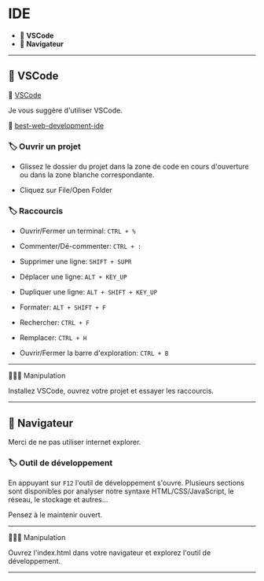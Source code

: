 # IDE

*  🔖 **VSCode**
*  🔖 **Navigateur**
___

## 📑 VSCode

🔗 [VSCode](https://code.visualstudio.com/download)

Je vous suggère d'utiliser VSCode.

🔗 [best-web-development-ide](https://www.decipherzone.com/blog-detail/best-web-development-ide)

### 🏷️ **Ouvrir un projet**

* Glissez le dossier du projet dans la zone de code en cours d'ouverture ou dans la zone blanche correspondante.

* Cliquez sur File/Open Folder

### 🏷️ **Raccourcis**

* Ouvrir/Fermer un terminal: `CTRL + %`

* Commenter/Dé-commenter: `CTRL + :`

* Supprimer une ligne: `SHIFT + SUPR`

* Déplacer une ligne: `ALT + KEY_UP`

* Dupliquer  une ligne: `ALT + SHIFT + KEY_UP`

* Formater: `ALT + SHIFT + F`

* Rechercher: `CTRL + F`

* Remplacer: `CTRL + H`

* Ouvrir/Fermer la barre d'exploration: `CTRL + B`

___

👨🏻‍💻 Manipulation

Installez VSCode, ouvrez votre projet et essayer les raccourcis.

___

## 📑 Navigateur

Merci de ne pas utiliser internet explorer.


### 🏷️ **Outil de développement**

En appuyant sur `F12` l'outil de développement s'ouvre. Plusieurs sections sont disponibles por analyser notre syntaxe HTML/CSS/JavaScript, le réseau, le stockage et autres...

Pensez à le maintenir ouvert.

___

👨🏻‍💻 Manipulation

Ouvrez l'index.html dans votre navigateur et explorez l'outil de développement.

___